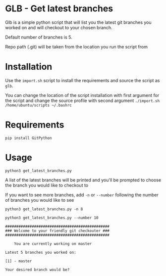 # GLB - Get latest branches
Glb is a simple python script that will list you the latest git branches you worked on and will checkout to your chosen branch.

Default number of branches is 5.

Repo path (.git) will be taken from the location you run the script from

# Installation
Use the `import.sh` script to install the requirements and source the script as `glb`.

You can change the location of the script installation with first argument for the script and change the source profile with second argument
`./import.sh /home/ubuntu/scripts ~/.bashrc`

# Requirements
`pip install GitPython`

# Usage
`python3 get_latest_branches.py`


A list of the latest branches will be printed and you'll be prompted to choose the branch you would like to checkout to

If you want to see more branches,  add `-n` or `--number` following the number of branches you would like to see

`python3 get_latest_branches.py -n 8`

`python3 get_latest_branches.py --number 10`



```
###############################################
### Welcome to your friendly git checkouter ###
###############################################
    
    You are currently working on master

Latest 5 branches you worked on:

[1] - master

Your desired branch would be? 
```
